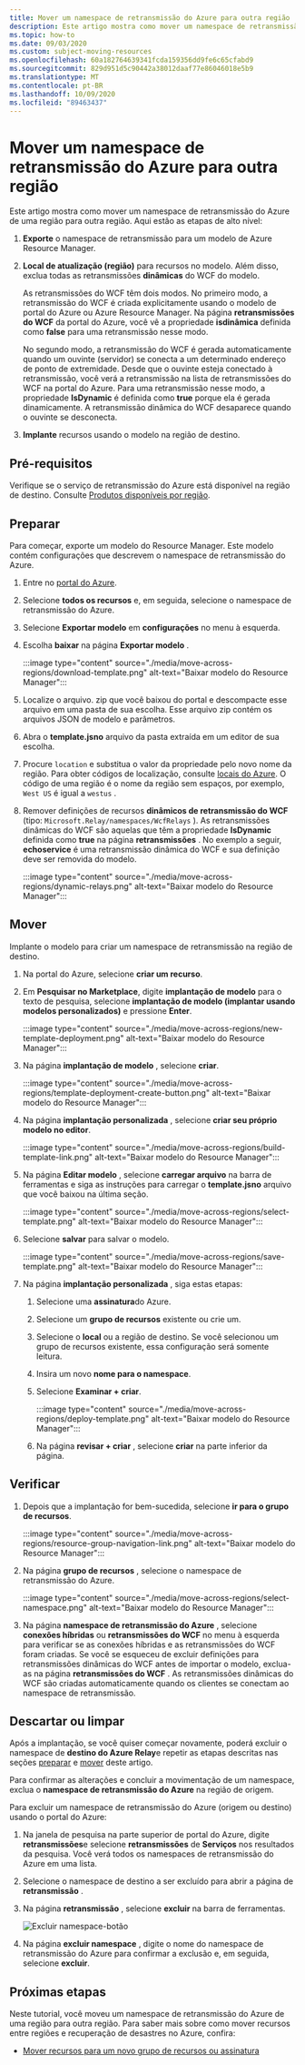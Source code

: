 ```yaml
---
title: Mover um namespace de retransmissão do Azure para outra região
description: Este artigo mostra como mover um namespace de retransmissão do Azure da região atual para outra região.
ms.topic: how-to
ms.date: 09/03/2020
ms.custom: subject-moving-resources
ms.openlocfilehash: 60a182764639341fcda159356dd9fe6c65cfabd9
ms.sourcegitcommit: 829d951d5c90442a38012daaf77e86046018e5b9
ms.translationtype: MT
ms.contentlocale: pt-BR
ms.lasthandoff: 10/09/2020
ms.locfileid: "89463437"
---
```

# <a name="move-an-azure-relay-namespace-to-another-region"></a>Mover um namespace de retransmissão do Azure para outra região
Este artigo mostra como mover um namespace de retransmissão do Azure de uma região para outra região. Aqui estão as etapas de alto nível:

1. **Exporte** o namespace de retransmissão para um modelo de Azure Resource Manager.
1. **Local de atualização (região)** para recursos no modelo. Além disso, exclua todas as retransmissões **dinâmicas** do WCF do modelo. 

    As retransmissões do WCF têm dois modos. No primeiro modo, a retransmissão do WCF é criada explicitamente usando o modelo de portal do Azure ou Azure Resource Manager. Na página **retransmissões do WCF** da portal do Azure, você vê a propriedade **isdinâmica** definida como **false** para uma retransmissão nesse modo. 

    No segundo modo, a retransmissão do WCF é gerada automaticamente quando um ouvinte (servidor) se conecta a um determinado endereço de ponto de extremidade. Desde que o ouvinte esteja conectado à retransmissão, você verá a retransmissão na lista de retransmissões do WCF na portal do Azure. Para uma retransmissão nesse modo, a propriedade **IsDynamic** é definida como **true** porque ela é gerada dinamicamente. A retransmissão dinâmica do WCF desaparece quando o ouvinte se desconecta. 
1. **Implante** recursos usando o modelo na região de destino.

## <a name="prerequisites"></a>Pré-requisitos
Verifique se o serviço de retransmissão do Azure está disponível na região de destino. Consulte [Produtos disponíveis por região](https://azure.microsoft.com/global-infrastructure/services/?products=service-bus&regions=all). 
 
## <a name="prepare"></a>Preparar
Para começar, exporte um modelo do Resource Manager. Este modelo contém configurações que descrevem o namespace de retransmissão do Azure.

1. Entre no [portal do Azure](https://portal.azure.com).
2. Selecione **todos os recursos** e, em seguida, selecione o namespace de retransmissão do Azure.
3. Selecione **Exportar modelo** em **configurações** no menu à esquerda.
4. Escolha **baixar** na página **Exportar modelo** .

    :::image type="content" source="./media/move-across-regions/download-template.png" alt-text="Baixar modelo do Resource Manager":::
5. Localize o arquivo. zip que você baixou do portal e descompacte esse arquivo em uma pasta de sua escolha. Esse arquivo zip contém os arquivos JSON de modelo e parâmetros. 
1. Abra o **template.jsno** arquivo da pasta extraída em um editor de sua escolha.
1. Procure `location` e substitua o valor da propriedade pelo novo nome da região. Para obter códigos de localização, consulte [locais do Azure](https://azure.microsoft.com/global-infrastructure/locations/). O código de uma região é o nome da região sem espaços, por exemplo, `West US` é igual a `westus` .
1. Remover definições de recursos **dinâmicos de retransmissão do WCF** (tipo: `Microsoft.Relay/namespaces/WcfRelays` ). As retransmissões dinâmicas do WCF são aquelas que têm a propriedade **IsDynamic** definida como **true** na página **retransmissões** . No exemplo a seguir, **echoservice** é uma retransmissão dinâmica do WCF e sua definição deve ser removida do modelo. 

    :::image type="content" source="./media/move-across-regions/dynamic-relays.png" alt-text="Baixar modelo do Resource Manager":::

## <a name="move"></a>Mover
Implante o modelo para criar um namespace de retransmissão na região de destino. 

1. Na portal do Azure, selecione **criar um recurso**.
2. Em **Pesquisar no Marketplace**, digite **implantação de modelo** para o texto de pesquisa, selecione **implantação de modelo (implantar usando modelos personalizados)** e pressione **Enter**.

    :::image type="content" source="./media/move-across-regions/new-template-deployment.png" alt-text="Baixar modelo do Resource Manager":::    
1. Na página **implantação de modelo** , selecione **criar**.

    :::image type="content" source="./media/move-across-regions/template-deployment-create-button.png" alt-text="Baixar modelo do Resource Manager":::        
1. Na página **implantação personalizada** , selecione **criar seu próprio modelo no editor**.

    :::image type="content" source="./media/move-across-regions/build-template-link.png" alt-text="Baixar modelo do Resource Manager":::            
1. Na página **Editar modelo** , selecione **carregar arquivo** na barra de ferramentas e siga as instruções para carregar o **template.jsno** arquivo que você baixou na última seção.

    :::image type="content" source="./media/move-across-regions/select-template.png" alt-text="Baixar modelo do Resource Manager":::                
1. Selecione **salvar** para salvar o modelo. 

    :::image type="content" source="./media/move-across-regions/save-template.png" alt-text="Baixar modelo do Resource Manager":::                    
1. Na página **implantação personalizada** , siga estas etapas: 
    1. Selecione uma **assinatura**do Azure. 
    2. Selecione um **grupo de recursos** existente ou crie um. 
    3. Selecione o **local** ou a região de destino. Se você selecionou um grupo de recursos existente, essa configuração será somente leitura. 
    4. Insira um novo **nome para o namespace**.
    1. Selecione **Examinar + criar**. 

        :::image type="content" source="./media/move-across-regions/deploy-template.png" alt-text="Baixar modelo do Resource Manager":::
    1. Na página **revisar + criar** , selecione **criar** na parte inferior da página. 
    
## <a name="verify"></a>Verificar
1. Depois que a implantação for bem-sucedida, selecione **ir para o grupo de recursos**.

    :::image type="content" source="./media/move-across-regions/resource-group-navigation-link.png" alt-text="Baixar modelo do Resource Manager":::    
1. Na página **grupo de recursos** , selecione o namespace de retransmissão do Azure. 

    :::image type="content" source="./media/move-across-regions/select-namespace.png" alt-text="Baixar modelo do Resource Manager":::    
1. Na página **namespace de retransmissão do Azure** , selecione **conexões híbridas** ou **retransmissões do WCF** no menu à esquerda para verificar se as conexões híbridas e as retransmissões do WCF foram criadas. Se você se esqueceu de excluir definições para retransmissões dinâmicas do WCF antes de importar o modelo, exclua-as na página **retransmissões do WCF** . As retransmissões dinâmicas do WCF são criadas automaticamente quando os clientes se conectam ao namespace de retransmissão. 

## <a name="discard-or-clean-up"></a>Descartar ou limpar
Após a implantação, se você quiser começar novamente, poderá excluir o namespace de **destino do Azure Relay**e repetir as etapas descritas nas seções [preparar](#prepare) e [mover](#move) deste artigo.

Para confirmar as alterações e concluir a movimentação de um namespace, exclua o **namespace de retransmissão do Azure** na região de origem. 

Para excluir um namespace de retransmissão do Azure (origem ou destino) usando o portal do Azure:

1. Na janela de pesquisa na parte superior de portal do Azure, digite **retransmissões**e selecione **retransmissões** de **Serviços** nos resultados da pesquisa. Você verá todos os namespaces de retransmissão do Azure em uma lista.
2. Selecione o namespace de destino a ser excluído para abrir a página de **retransmissão** . 
1. Na página **retransmissão** , selecione **excluir** na barra de ferramentas. 

    ![Excluir namespace-botão](./media/move-across-regions/delete-namespace-button.png)
3. Na página **excluir namespace** , digite o nome do namespace de retransmissão do Azure para confirmar a exclusão e, em seguida, selecione **excluir**. 

## <a name="next-steps"></a>Próximas etapas
Neste tutorial, você moveu um namespace de retransmissão do Azure de uma região para outra região. Para saber mais sobre como mover recursos entre regiões e recuperação de desastres no Azure, confira:

- [Mover recursos para um novo grupo de recursos ou assinatura](../azure-resource-manager/management/move-resource-group-and-subscription.md)
